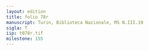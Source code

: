 ```yaml
---
layout: edition
title: folio 78r
manuscript: Turin, Biblioteca Nazionale, MS N.III.19
sigla: T
iip: t078r.tif
milestone: 155
---
```


